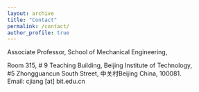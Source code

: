```yaml
---
layout: archive
title: "Contact"
permalink: /contact/
author_profile: true
---
```

Associate Professor, School of Mechanical Engineering,<br>

Room 315, # 9 Teaching Building, Beijing Institute of Technology,<br>
#5 Zhongguancun South Street, 中关村Beijing China, 100081.<br>
Email: cjiang [at] bit.edu.cn
